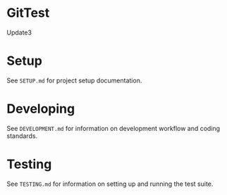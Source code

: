 # GitTest

Update3


# Setup

See `SETUP.md` for project setup documentation.

# Developing

See `DEVELOPMENT.md` for information on development workflow and coding standards.

# Testing

See `TESTING.md` for information on setting up and running the test suite.

